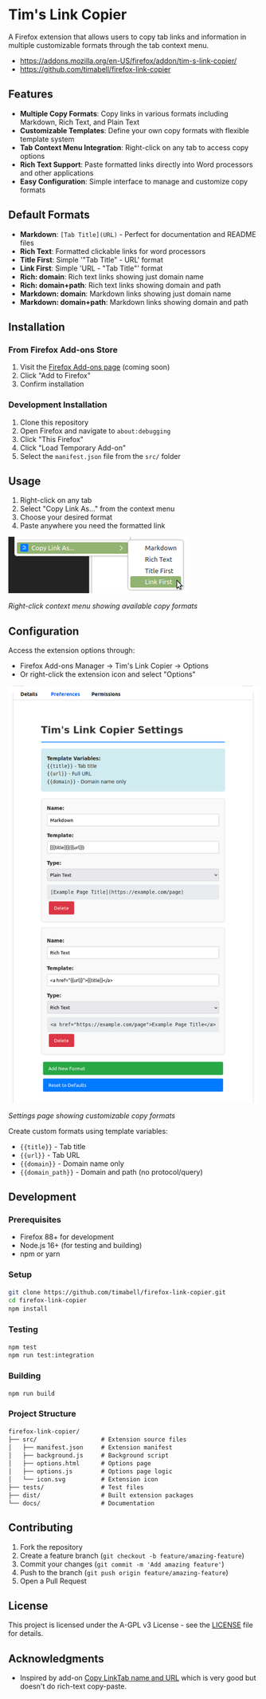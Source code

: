 # Tim's Link Copier

A Firefox extension that allows users to copy tab links and information in multiple customizable formats through the tab context menu.

- https://addons.mozilla.org/en-US/firefox/addon/tim-s-link-copier/
- https://github.com/timabell/firefox-link-copier

## Features

- **Multiple Copy Formats**: Copy links in various formats including Markdown, Rich Text, and Plain Text
- **Customizable Templates**: Define your own copy formats with flexible template system
- **Tab Context Menu Integration**: Right-click on any tab to access copy options
- **Rich Text Support**: Paste formatted links directly into Word processors and other applications
- **Easy Configuration**: Simple interface to manage and customize copy formats

## Default Formats

- **Markdown**: `[Tab Title](URL)` - Perfect for documentation and README files
- **Rich Text**: Formatted clickable links for word processors
- **Title First**: Simple '"Tab Title" - URL' format
- **Link First**: Simple 'URL - "Tab Title"' format
- **Rich: domain**: Rich text links showing just domain name
- **Rich: domain+path**: Rich text links showing domain and path
- **Markdown: domain**: Markdown links showing just domain name  
- **Markdown: domain+path**: Markdown links showing domain and path

## Installation

### From Firefox Add-ons Store
1. Visit the [Firefox Add-ons page](https://addons.mozilla.org) (coming soon)
2. Click "Add to Firefox"
3. Confirm installation

### Development Installation
1. Clone this repository
2. Open Firefox and navigate to `about:debugging`
3. Click "This Firefox"
4. Click "Load Temporary Add-on"
5. Select the `manifest.json` file from the `src/` folder

## Usage

1. Right-click on any tab
2. Select "Copy Link As..." from the context menu
3. Choose your desired format
4. Paste anywhere you need the formatted link

![Context Menu Screenshot](doc/popup-screenshot.png)

*Right-click context menu showing available copy formats*

## Configuration

Access the extension options through:
- Firefox Add-ons Manager → Tim's Link Copier → Options
- Or right-click the extension icon and select "Options"

![Settings Screenshot](doc/settings-screenshot.png)

*Settings page showing customizable copy formats*

Create custom formats using template variables:
- `{{title}}` - Tab title
- `{{url}}` - Tab URL
- `{{domain}}` - Domain name only
- `{{domain_path}}` - Domain and path (no protocol/query)

## Development

### Prerequisites
- Firefox 88+ for development
- Node.js 16+ (for testing and building)
- npm or yarn

### Setup
```bash
git clone https://github.com/timabell/firefox-link-copier.git
cd firefox-link-copier
npm install
```

### Testing
```bash
npm test
npm run test:integration
```

### Building
```bash
npm run build
```

### Project Structure
```
firefox-link-copier/
├── src/                  # Extension source files
│   ├── manifest.json     # Extension manifest
│   ├── background.js     # Background script
│   ├── options.html      # Options page
│   ├── options.js        # Options page logic
│   └── icon.svg          # Extension icon
├── tests/                # Test files
├── dist/                 # Built extension packages
└── docs/                 # Documentation
```

## Contributing

1. Fork the repository
2. Create a feature branch (`git checkout -b feature/amazing-feature`)
3. Commit your changes (`git commit -m 'Add amazing feature'`)
4. Push to the branch (`git push origin feature/amazing-feature`)
5. Open a Pull Request

## License

This project is licensed under the A-GPL v3 License - see the [LICENSE](LICENSE) file for details.

## Acknowledgments

- Inspired by add-on [Copy LinkTab name and URL](https://addons.mozilla.org/en-GB/firefox/addon/copy-linktab-name-and-url/) which is very good but doesn't do rich-text copy-paste.
